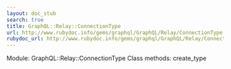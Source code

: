 ```yaml
---
layout: doc_stub
search: true
title: GraphQL::Relay::ConnectionType
url: http://www.rubydoc.info/gems/graphql/GraphQL/Relay/ConnectionType
rubydoc_url: http://www.rubydoc.info/gems/graphql/GraphQL/Relay/ConnectionType
---
```


Module: GraphQL::Relay::ConnectionType
Class methods:
create_type

